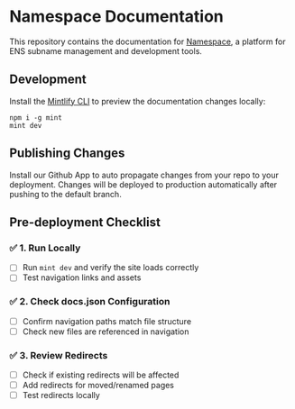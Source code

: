 # Namespace Documentation

This repository contains the documentation for [Namespace](https://namespace.ninja), a platform for ENS subname management and development tools.

## Development

Install the [Mintlify CLI](https://www.npmjs.com/package/mint) to preview the documentation changes locally:

```
npm i -g mint
mint dev
```

## Publishing Changes

Install our Github App to auto propagate changes from your repo to your deployment. Changes will be deployed to production automatically after pushing to the default branch.

## Pre-deployment Checklist

### ✅ 1. Run Locally
- [ ] Run `mint dev` and verify the site loads correctly
- [ ] Test navigation links and assets

### ✅ 2. Check docs.json Configuration
- [ ] Confirm navigation paths match file structure
- [ ] Check new files are referenced in navigation

### ✅ 3. Review Redirects
- [ ] Check if existing redirects will be affected
- [ ] Add redirects for moved/renamed pages
- [ ] Test redirects locally